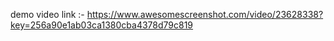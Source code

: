 demo video link :-
https://www.awesomescreenshot.com/video/23628338?key=256a90e1ab03ca1380cba4378d79c819
